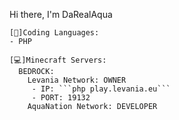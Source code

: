 Hi there, I'm DaRealAqua

```
[💾]Coding Languages: 
- PHP

[💻]Minecraft Servers:
  BEDROCK:
    Levania Network: OWNER
     - IP: ```php play.levania.eu```
     - PORT: 19132
    AquaNation Network: DEVELOPER
```  
